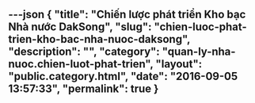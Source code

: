 ---json
{
    "title": "Chiến lược phát triển Kho bạc Nhà nước DakSong",
    "slug": "chien-luoc-phat-trien-kho-bac-nha-nuoc-daksong",
    "description": "",
    "category": "quan-ly-nha-nuoc.chien-luot-phat-trien",
    "layout": "public.category.html",
    "date": "2016-09-05 13:57:33",
    "permalink": true
}
---
